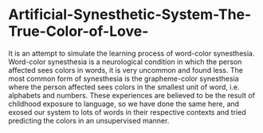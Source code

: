 # Artificial-Synesthetic-System-The-True-Color-of-Love-
It is an attempt to simulate the learning process of word-color synesthesia. Word-color synesthesia is a neurological condition in which the person affected sees colors in words, it is very uncommon and found less. The most common form of synesthesia is the grapheme-color synesthesia where the person affected sees colors in the smallest unit of word, i.e. alphabets and numbers. These experiences are believed to be the result of childhood exposure to language, so we have done the same here, and exosed our system to lots of words in their respective contexts and tried predicting the colors in an unsupervised manner.
